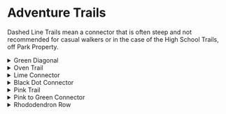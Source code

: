 # Adventure Trails

Dashed Line Trails mean a connector that is often steep and not recommended
for casual walkers or in the case of the High School Trails, off Park Property.
<details>
<summary>Green Diagonal</summary>

- Easy Trail
- 0.15 Miles
- Open, wide, and level

Starting at the beginning of the park by taking a left into the grass
clearing it connects to Red. This trail will avoid some of the
**road rocks** found on the Red trail.

![Green Diagonal Trail Photo][photo-greendiagonal]
</details>

<details>
<summary>Oven Trail</summary>

- Easy Trail
- 0.15 Miles

A trail connecting the start of Outer Creek to Shade Seeker.
The trail is wooded with some small elevation changes. Halfway through
the trail there is an old oven sitting to the side of the trail.

![Oven Trail Photo][photo-oventrail]
</details>

<details>
<summary>Lime Connector</summary>

- Intermediate Trail
- 0.25 Miles

Travels along the Yellow Creek but at a much higher elevation.
In the middle of the trail it splits off into 2 different directions. Either way is fine and they are the same distance. At the Greenway end of the trail there is a steep elevation change.

![Lime Connector Photo][photo-limeconnector]
</details>
<details>
<summary>Black Dot Connector</summary>

- Steep Trail
- 0.16 Miles

Connects a part of Lime back up to Red. The lime 1/2 is steep and needs some trees removed but the half closer to Red is really wide and clear.

![Black Dot Connector Photo][photo-blackdotconnector]
</details>
<details>
<summary>Pink Trail</summary>

- Easy Trail
- 0.55 Miles

A wooded trail connecting the middle of Yellow to the Red Meadow with great
deer and rabbit sightings.

![Pink Trail Photo][photo-pinktrail]
</details>

<details>
<summary>Pink to Green Connector</summary>

- Intermediate-Strenuous
- 0.06 Miles

This trail connects Pink the Greenway to Pink and is a hill going straight up to Pink.
It is a bit steeper than the Blue Loop so use with caution.

![Pink to Green Connector Trail Photo][photo-pinkgreenconnector]
</details>
<details>
<summary>Rhododendron Row</summary>

- Unrecommended Trail
- 0.15 Miles

A wooded trail running from Red to Green past the Picnic Tables.
The trail is wide but at the Green side there is a 20ft bank you have to climb down with trees and for that reason isn't recommended.
There are great views on the trail like a Row of Rhododendrons along the path and if you adventure off the side you can see great water views.

![Rhododendron Row Trail Photo][photo-rhododendronrowtrail]
</details>

[photo-greendiagonal]: https://zakklab.valdese.info/files/diagonal.jpg#center
[photo-oventrail]: https://zakklab.valdese.info/files/oven.jpg#center
[photo-limeconnector]: https://zakklab.valdese.info/files/lime.jpg#center
[photo-blackdotconnector]: https://zakklab.valdese.info/files/lime2.jpg#center
[photo-pinktrail]: https://zakklab.valdese.info/files/pink2.jpg#center
[photo-pinkgreenconnector]: https://zakklab.valdese.info/files/pink.jpg#center
[photo-rhododendronrowtrail]: https://zakklab.valdese.info/files/polka.jpg#center
